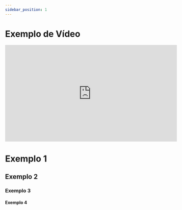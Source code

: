 ```yaml
---
sidebar_position: 1
---
```


# Exemplo de Vídeo

<iframe width="560" height="315" src="https://www.youtube.com/embed/PAi7qorTEWk?si=yN-LBshywgfc7-br" title="YouTube video player" frameborder="0" allow="accelerometer; autoplay; clipboard-write; encrypted-media; gyroscope; picture-in-picture; web-share" referrerpolicy="strict-origin-when-cross-origin" allowfullscreen></iframe>

# Exemplo 1

## Exemplo 2

### Exemplo 3

#### Exemplo 4
